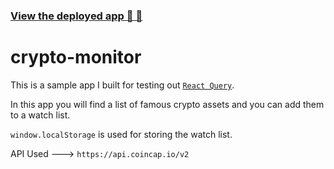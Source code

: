 ### [View the deployed app 🚀 🚀](https://gurleensethi.github.io/crypto-monitor/)

# crypto-monitor

This is a sample app I built for testing out [`React Query`](https://react-query.tanstack.com/).

In this app you will find a list of famous crypto assets and you can add them to a watch list.

`window.localStorage` is used for storing the watch list.

API Used ---> `https://api.coincap.io/v2`
